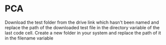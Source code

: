 # PCA
Download the test folder from the drive link which hasn't been named and replace the path of the downloaded test file in the directory variable of the last code cell.
Create a new folder in your system and replace the path of it in the filename variable 
